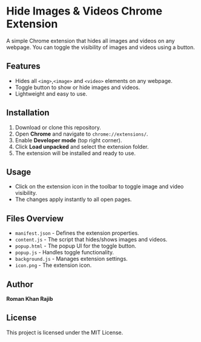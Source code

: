 # Hide Images & Videos Chrome Extension

A simple Chrome extension that hides all images and videos on any webpage. You can toggle the visibility of images and videos using a button.

## Features
- Hides all `<img>`,`<image>` and `<video>` elements on any webpage.
- Toggle button to show or hide images and videos.
- Lightweight and easy to use.

## Installation

1. Download or clone this repository.
2. Open **Chrome** and navigate to `chrome://extensions/`.
3. Enable **Developer mode** (top right corner).
4. Click **Load unpacked** and select the extension folder.
5. The extension will be installed and ready to use.

## Usage
- Click on the extension icon in the toolbar to toggle image and video visibility.
- The changes apply instantly to all open pages.

## Files Overview
- `manifest.json` - Defines the extension properties.
- `content.js` - The script that hides/shows images and videos.
- `popup.html` - The popup UI for the toggle button.
- `popup.js` - Handles toggle functionality.
- `background.js` - Manages extension settings.
- `icon.png` - The extension icon.

## Author
**Roman Khan Rajib**

## License
This project is licensed under the MIT License.

